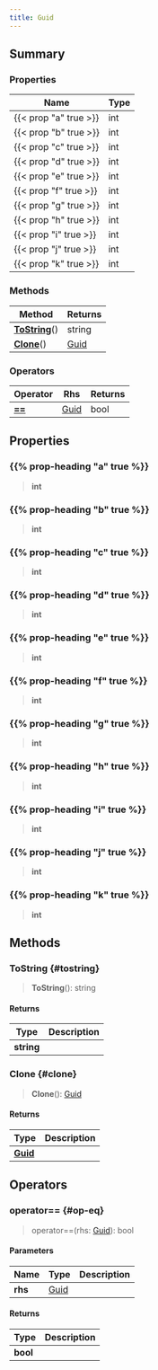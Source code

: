 ```yaml
---
title: Guid
---
```


## Summary

### Properties

| Name | Type |
| ---- | ---- |
| {{< prop "a" true >}} | int |
| {{< prop "b" true >}} | int |
| {{< prop "c" true >}} | int |
| {{< prop "d" true >}} | int |
| {{< prop "e" true >}} | int |
| {{< prop "f" true >}} | int |
| {{< prop "g" true >}} | int |
| {{< prop "h" true >}} | int |
| {{< prop "i" true >}} | int |
| {{< prop "j" true >}} | int |
| {{< prop "k" true >}} | int |

### Methods

| Method | Returns |
| ------ | ------- |
| **[ToString](#tostring)**() | string |
| **[Clone](#clone)**() | [Guid](/vext/ref/shared/type/guid) |

### Operators

| Operator | Rhs | Returns |
| -------- | --- | ------- |
| **[==](#op-eq)** | [Guid](/vext/ref/shared/type/guid) | bool |

## Properties

### {{% prop-heading "a" true %}}

> **int**

### {{% prop-heading "b" true %}}

> **int**

### {{% prop-heading "c" true %}}

> **int**

### {{% prop-heading "d" true %}}

> **int**

### {{% prop-heading "e" true %}}

> **int**

### {{% prop-heading "f" true %}}

> **int**

### {{% prop-heading "g" true %}}

> **int**

### {{% prop-heading "h" true %}}

> **int**

### {{% prop-heading "i" true %}}

> **int**

### {{% prop-heading "j" true %}}

> **int**

### {{% prop-heading "k" true %}}

> **int**

## Methods

### ToString {#tostring}

> **ToString**(): string

#### Returns

| Type | Description |
| ---- | ----------- |
| **string** |  |

### Clone {#clone}

> **Clone**(): [Guid](/vext/ref/shared/type/guid)

#### Returns

| Type | Description |
| ---- | ----------- |
| **[Guid](/vext/ref/shared/type/guid)** |  |

## Operators

### operator== {#op-eq}

> operator==(rhs: [Guid](/vext/ref/shared/type/guid)): bool

#### Parameters

| Name | Type | Description |
| ---- | ---- | ----------- |
| **rhs** | [Guid](/vext/ref/shared/type/guid) |  |
#### Returns

| Type | Description |
| ---- | ----------- |
| **bool** |  |


